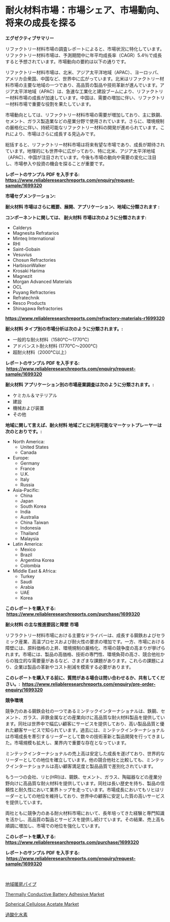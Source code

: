 <p><h1>耐火材料市場：市場シェア、市場動向、将来の成長を探る</h1></p><p><strong>エグゼクティブサマリー</strong></p>
<p><p>リファクトリー材料市場の調査レポートによると、市場状況に特化しています。リファクトリー材料市場は、予測期間中に年平均成長率（CAGR）5.4％で成長すると予想されています。市場動向の要約は以下の通りです。</p><p>リファクトリー材料市場は、北米、アジア太平洋地域（APAC）、ヨーロッパ、アメリカ合衆国、中国など、世界中に広がっています。北米はリファクトリー材料市場の主要な地域の一つであり、高品質の製品や技術革新が進んでいます。アジア太平洋地域（APAC）は、急速な工業化と建設ブームにより、リファクトリー材料市場の成長が加速しています。中国は、需要の増加に伴い、リファクトリー材料市場で重要な役割を果たしています。</p><p>市場動向としては、リファクトリー材料市場の需要が増加しており、主に鉄鋼、セメント、ガラス製造業などの産業分野で使用されています。さらに、環境規制の厳格化に伴い、持続可能なリファクトリー材料の開発が進められています。これにより、市場はさらに成長する見込みです。</p><p>総括すると、リファクトリー材料市場は将来有望な市場であり、成長が期待されています。地理的にも世界中に広がっており、特に北米、アジア太平洋地域（APAC）、中国が注目されています。今後も市場の動向や需要の変化に注目し、市場参入や投資の機会を探ることが重要です。</p></p>
<p><strong>レポートのサンプル PDF を入手する: <a href="https://www.reliableresearchreports.com/enquiry/request-sample/1699320">https://www.reliableresearchreports.com/enquiry/request-sample/1699320</a></strong></p>
<p><strong>市場セグメンテーション:</strong></p>
<p><strong> 耐火材料 市場はさらに概要、展開、アプリケーション、地域に分類されます :</strong></p>
<p><strong>コンポーネントに関しては、 耐火材料 市場は次のように分類されます: &nbsp;</strong></p>
<p><ul><li>Calderys</li><li>Magnesita Refratarios</li><li>Minteq International</li><li>RHI</li><li>Saint-Gobain</li><li>Vesuvius</li><li>Chosun Refractories</li><li>HarbisonWalker</li><li>Krosaki Harima</li><li>Magnezit</li><li>Morgan Advanced Materials</li><li>OCL</li><li>Puyang Refractories</li><li>Refratechnik</li><li>Resco Products</li><li>Shinagawa Refractories</li></ul></p>
<p><strong><a href="https://www.reliableresearchreports.com/refractory-materials-r1699320">https://www.reliableresearchreports.com/refractory-materials-r1699320</a></strong></p>
<p><strong> 耐火材料 タイプ別の市場分析は次のように分類されます。:</strong></p>
<p><ul><li>一般的な耐火材料（1580℃〜1770℃）</li><li>アドバンスト耐火材料 (1770℃～2000℃)</li><li>超耐火材料（2000℃以上）</li></ul></p>
<p><strong>レポートのサンプル PDF を入手する: &nbsp;<a href="https://www.reliableresearchreports.com/enquiry/request-sample/1699320">https://www.reliableresearchreports.com/enquiry/request-sample/1699320</a></strong></p>
<p><strong> 耐火材料 アプリケーション別の市場産業調査は次のように分類されます。:</strong></p>
<p><ul><li>ケミカル＆マテリアル</li><li>建設</li><li>機械および装置</li><li>その他</li></ul></p>
<p><strong>地域に関して言えば、耐火材料 地域ごとに利用可能なマーケットプレーヤーは次のとおりです。:</strong></p>
<p><ul>
    <li>
        North America:
        <ul>
            <li>United States</li>
            <li>Canada</li>
        </ul>
    </li>
    <li>
        Europe:
        <ul>
            <li>Germany</li>
            <li>France</li>
            <li>U.K.</li>
            <li>Italy</li>
            <li>Russia</li>
        </ul>
    </li>
    <li>
        Asia-Pacific:
        <ul>
            <li>China</li>
            <li>Japan</li>
            <li>South Korea</li>
            <li>India</li>
            <li>Australia</li>
            <li>China Taiwan</li>
            <li>Indonesia</li>
            <li>Thailand</li>
            <li>Malaysia</li>
        </ul>
    </li>
    <li>
        Latin America:
        <ul>
            <li>Mexico</li>
            <li>Brazil</li>
            <li>Argentina Korea</li>
            <li>Colombia</li>
        </ul>
    </li>
    <li>
        Middle East & Africa:
        <ul>
            <li>Turkey</li>
            <li>Saudi</li>
            <li>Arabia</li>
            <li>UAE</li>
            <li>Korea</li>
        </ul>
    </li>
    </ul></p>
<p><strong>このレポートを購入する: &nbsp;<a href="https://www.reliableresearchreports.com/purchase/1699320">https://www.reliableresearchreports.com/purchase/1699320</a></strong></p>
<p><strong>耐火材料 の主な推進要因と障壁 市場</strong></p>
<p><p>リフラクトリー材料市場における主要なドライバーは、成長する鋼鉄およびセラミック産業、高温プロセスおよび耐火性の要求の増加です。一方、市場における障壁には、原料価格の上昇、環境規制の厳格化、市場の競争度の高まりが挙げられます。市場には、製品の高価格、技術の専門性、環境負荷の高さ、競合他社からの独立的な需要量があるなど、さまざまな課題があります。これらの課題により、企業は製品の革新やコスト削減を模索する必要があります。</p></p>
<p><strong>このレポートを購入する前に、質問がある場合は問い合わせるか、共有してください。:&nbsp; <a href="https://www.reliableresearchreports.com/enquiry/pre-order-enquiry/1699320">https://www.reliableresearchreports.com/enquiry/pre-order-enquiry/1699320</a></strong></p>
<p><strong>競争環境</strong></p>
<p><p>競争力のある鋼鉄会社の一つであるミンテックインターナショナルは、鉄鋼、セメント、ガラス、非鉄金属などの産業向けに高品質な耐火材料製品を提供しています。同社は世界中で幅広い顧客にサービスを提供しており、高い製品品質と優れた顧客サービスで知られています。過去には、ミンテックインターナショナルは市場成長を牽引するリーダーとして数々の技術革新と製品開発を行ってきました。市場規模も拡大し、業界内で重要な存在となっています。</p><p>ミンテックインターナショナルの売上高は安定した成長を遂げており、世界的なリーダーとしての地位を確立しています。他の競合他社と比較しても、ミンテックインターナショナルは高い顧客満足度と製品品質で差別化されています。</p><p>もう一つの会社、リヒ(HRI)は、鋼鉄、セメント、ガラス、陶磁器などの産業分野向けに高品質な耐火材料を提供しています。同社は長い歴史を持ち、製品の信頼性と耐久性において業界トップを走っています。市場成長においてもリヒはリーダーとしての地位を維持しており、世界中の顧客に安定した質の高いサービスを提供しています。</p><p>両社ともに競争力のある耐火材料市場において、長年培ってきた経験と専門知識を活かし、高品質の製品とサービスを提供し続けています。その結果、売上高も順調に増加し、市場での地位を強化しています。</p></p>
<p><strong>このレポートを購入する: &nbsp; <a href="https://www.reliableresearchreports.com/purchase/1699320">https://www.reliableresearchreports.com/purchase/1699320</a></strong></p>
<p><strong>レポートのサンプル PDF を入手する: &nbsp;<a href="https://www.reliableresearchreports.com/enquiry/request-sample/1699320">https://www.reliableresearchreports.com/enquiry/request-sample/1699320</a></strong><strong></strong></p>
<p>&nbsp;</p>
<p><p><a href="https://github.com/xemfu2379520/Market-Research-Report-List-1/blob/main/977126226875.md">地域暖房パイプ</a></p><p><a href="https://www.linkedin.com/pulse/thermally-conductive-battery-adhesive-market-analysis-examines-uy36c?trackingId=msUS0bhNOl%2B5S5aAf5k%2BAg%3D%3D">Thermally Conductive Battery Adhesive Market</a></p><p><a href="https://www.linkedin.com/pulse/spherical-cellulose-acetate-market-size-growth-outlook-from-cpmnc?trackingId=Iae6cVorgJcO42fe95CbEA%3D%3D">Spherical Cellulose Acetate Market</a></p><p><a href="https://github.com/AriMuller2009/Market-Research-Report-List-1/blob/main/885036226873.md">過酸化水素</a></p></p>